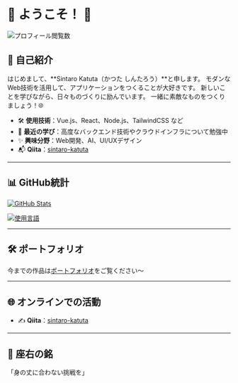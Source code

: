 # 🌟 ようこそ！ 👋

![プロフィール閲覧数](https://komarev.com/ghpvc/?username=sintaro-katuta\&color=blue\&style=flat-square)

## 🚀 自己紹介

はじめまして、\*\*Sintaro Katuta（かつた しんたろう）\*\*と申します。
モダンなWeb技術を活用して、アプリケーションをつくることが大好きです。
新しいことを学びながら、日々ものづくりに励んでいます。
一緒に素敵なものをつくりましょう！🌐

* 🛠️ **使用技術**：Vue.js、React、Node.js、TailwindCSS など
* 📖 **最近の学び**：高度なバックエンド技術やクラウドインフラについて勉強中
* ✨ **興味分野**：Web開発、AI、UI/UXデザイン
* 📬 **Qiita**：[sintaro-katuta](https://qiita.com/sintaro-katuta)

---

## 📊 GitHub統計

[![GitHub Stats](https://github-readme-stats.vercel.app/api?username=sintaro-katuta\&show_icons=true\&hide=issues\&bg_color=0d1117\&text_color=ffffff\&title_color=6a9fb5\&icon_color=6a9fb5\&count_private=true)](https://github.com/anuraghazra/github-readme-stats)

[![使用言語](https://github-readme-stats.vercel.app/api/top-langs/?username=sintaro-katuta\&layout=compact\&theme=tokyonight)](https://github.com/sintaro-katuta)

---

## 🛠️ ポートフォリオ

今までの作品は[ポートフォリオ](sintaro-katuta-portfolio.vercel.app)をご覧ください～

---

## 🌐 オンラインでの活動

* ✍️ **Qiita**：[sintaro-katuta](https://qiita.com/sintaro-katuta)

---

## 🎯 座右の銘

「身の丈に合わない挑戦を」


